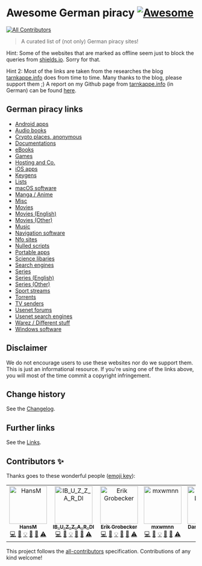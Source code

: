 # Awesome German piracy [![Awesome](https://awesome.re/badge.svg)](https://awesome.re)
<!-- ALL-CONTRIBUTORS-BADGE:START - Do not remove or modify this section -->
[![All Contributors](https://img.shields.io/badge/all_contributors-6-orange.svg?style=flat-square)](#contributors-)
<!-- ALL-CONTRIBUTORS-BADGE:END -->

> A curated list of (not only) German piracy sites!

Hint: Some of the websites that are marked as offline seem just to block the queries from [shields.io](https://shields.io/). Sorry for that.

Hint 2: Most of the links are taken from the researches the blog [tarnkappe.info](https://tarnkappe.info) does from time to time. Many thanks to the blog, please support them ;)
A report on my Github page from [tarnkappe.info](https://tarnkappe.info) (in German) can be found [here](https://tarnkappe.info/lesetipps/lesetipps-piraten-links-voraus-und-richtig-fieses-user-tracking-213504.html).

## German piracy links

* [Android apps](./Pages/AndroidApps.md)
* [Audio books](./Pages/AudioBooks.md)
* [Crypto places, anonymous](./Pages/CryptoPlaces.md)
* [Documentations](./Pages/Documentations.md)
* [eBooks](./Pages/eBooks.md)
* [Games](./Pages/Games.md)
* [Hosting and Co.](./Pages/Hosting.md)
* [iOS apps](./Pages/iOSApps.md)
* [Keygens](./Pages/Keygens.md)
* [Lists](./Pages/Lists.md)
* [macOS software](./Pages/macOsSoftware.md)
* [Manga / Anime](./Pages/MangaAnime.md)
* [Misc](./Pages/Misc.md)
* [Movies](./Pages/Movies.md)
* [Movies (English)](./Pages/Movies_English.md)
* [Movies (Other)](./Pages/Movies_Other.md)
* [Music](./Pages/Music.md)
* [Navigation software](./Pages/NavigationSoftware.md)
* [Nfo sites](./Pages/Nfo.md)
* [Nulled scripts](./Pages/NulledScripts.md)
* [Portable apps](./Pages/PortableApps.md)
* [Science libaries](./Pages/ScienceLibaries.md)
* [Search engines](./Pages/SearchEngines.md)
* [Series](./Pages/Series.md)
* [Series (English)](./Pages/Series_English.md)
* [Series (Other)](./Pages/Series_Other.md)
* [Sport streams](./Pages/SportStreams.md)
* [Torrents](./Pages/Torrents.md)
* [TV senders](./Pages/TvSenders.md)
* [Usenet forums](./Pages/UsenetForums.md)
* [Usenet search engines](./Pages/UsenetSearchEngines.md)
* [Warez / Different stuff](./Pages/Warez.md)
* [Windows software](./Pages/WindowsSoftware.md)

## Disclaimer

We do not encourage users to use these websites nor do we support them. This is just an informational resource. If you're using one of the links above, you will most of the time commit a copyright infringement.

Change history
--------------

See the [Changelog](https://github.com/SeppPenner/awesome-german-piracy/blob/master/Changelog.md).

## Further links

See the [Links](https://github.com/SeppPenner/awesome-german-piracy/blob/master/Links.md).

## Contributors ✨

Thanks goes to these wonderful people ([emoji key](https://allcontributors.org/docs/en/emoji-key)):
<!-- ALL-CONTRIBUTORS-LIST:START - Do not remove or modify this section -->
<!-- prettier-ignore-start -->
<!-- markdownlint-disable -->
<table>
  <tbody>
    <tr>
      <td align="center" valign="top" width="14.28%"><a href="https://franzhuber23.blogspot.de/"><img src="https://avatars.githubusercontent.com/u/9639361?v=4?s=100" width="100px;" alt="HansM"/><br /><sub><b>HansM</b></sub></a><br /><a href="https://github.com/SeppPenner/awesome-german-piracy/commits?author=SeppPenner" title="Code">💻</a> <a href="https://github.com/SeppPenner/awesome-german-piracy/commits?author=SeppPenner" title="Documentation">📖</a> <a href="#example-SeppPenner" title="Examples">💡</a> <a href="#maintenance-SeppPenner" title="Maintenance">🚧</a> <a href="#projectManagement-SeppPenner" title="Project Management">📆</a> <a href="https://github.com/SeppPenner/awesome-german-piracy/commits?author=SeppPenner" title="Tests">⚠️</a></td>
      <td align="center" valign="top" width="14.28%"><a href="https://t.me/illegal_services_forum"><img src="https://avatars.githubusercontent.com/u/62464560?v=4?s=100" width="100px;" alt="IB_U_Z_Z_A_R_Dl"/><br /><sub><b>IB_U_Z_Z_A_R_Dl</b></sub></a><br /><a href="https://github.com/SeppPenner/awesome-german-piracy/commits?author=Illegal-Services" title="Code">💻</a> <a href="https://github.com/SeppPenner/awesome-german-piracy/commits?author=Illegal-Services" title="Documentation">📖</a> <a href="#example-Illegal-Services" title="Examples">💡</a> <a href="#maintenance-Illegal-Services" title="Maintenance">🚧</a> <a href="#projectManagement-Illegal-Services" title="Project Management">📆</a> <a href="https://github.com/SeppPenner/awesome-german-piracy/commits?author=Illegal-Services" title="Tests">⚠️</a></td>
      <td align="center" valign="top" width="14.28%"><a href="https://github.com/Marethyu9999"><img src="https://avatars.githubusercontent.com/u/66386137?v=4?s=100" width="100px;" alt="Erik Grobecker"/><br /><sub><b>Erik Grobecker</b></sub></a><br /><a href="https://github.com/SeppPenner/awesome-german-piracy/commits?author=Marethyu9999" title="Code">💻</a> <a href="https://github.com/SeppPenner/awesome-german-piracy/commits?author=Marethyu9999" title="Documentation">📖</a> <a href="#example-Marethyu9999" title="Examples">💡</a> <a href="#maintenance-Marethyu9999" title="Maintenance">🚧</a> <a href="#projectManagement-Marethyu9999" title="Project Management">📆</a> <a href="https://github.com/SeppPenner/awesome-german-piracy/commits?author=Marethyu9999" title="Tests">⚠️</a></td>
      <td align="center" valign="top" width="14.28%"><a href="https://github.com/mxwmnn"><img src="https://avatars.githubusercontent.com/u/105636539?v=4?s=100" width="100px;" alt="mxwmnn"/><br /><sub><b>mxwmnn</b></sub></a><br /><a href="https://github.com/SeppPenner/awesome-german-piracy/commits?author=mxwmnn" title="Code">💻</a> <a href="https://github.com/SeppPenner/awesome-german-piracy/commits?author=mxwmnn" title="Documentation">📖</a> <a href="#example-mxwmnn" title="Examples">💡</a> <a href="#maintenance-mxwmnn" title="Maintenance">🚧</a> <a href="#projectManagement-mxwmnn" title="Project Management">📆</a> <a href="https://github.com/SeppPenner/awesome-german-piracy/commits?author=mxwmnn" title="Tests">⚠️</a></td>
      <td align="center" valign="top" width="14.28%"><a href="http://www.lechner.io"><img src="https://avatars.githubusercontent.com/u/591317?v=4?s=100" width="100px;" alt="Daniel Lechner"/><br /><sub><b>Daniel Lechner</b></sub></a><br /><a href="https://github.com/SeppPenner/awesome-german-piracy/commits?author=lechnerio" title="Documentation">📖</a></td>
      <td align="center" valign="top" width="14.28%"><a href="https://github.com/fypNews"><img src="https://avatars.githubusercontent.com/u/124069362?v=4?s=100" width="100px;" alt="fypNews"/><br /><sub><b>fypNews</b></sub></a><br /><a href="https://github.com/SeppPenner/awesome-german-piracy/commits?author=fypNews" title="Documentation">📖</a></td>
    </tr>
  </tbody>
</table>

<!-- markdownlint-restore -->
<!-- prettier-ignore-end -->

<!-- ALL-CONTRIBUTORS-LIST:END -->

<!-- ALL-CONTRIBUTORS-LIST:START - Do not remove or modify this section -->
<!-- prettier-ignore-start -->
<!-- markdownlint-disable -->

<!-- markdownlint-restore -->
<!-- prettier-ignore-end -->

<!-- ALL-CONTRIBUTORS-LIST:END -->

This project follows the [all-contributors](https://github.com/all-contributors/all-contributors) specification. Contributions of any kind welcome!
